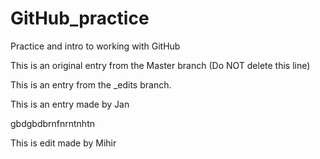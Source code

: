 # GitHub_practice
Practice and intro to working with GitHub

This is an original entry from the Master branch (Do NOT delete this line)

This is an entry from the _edits branch.

This is an entry made by Jan

gbdgbdbrnfnrntnhtn



This is edit made by Mihir
